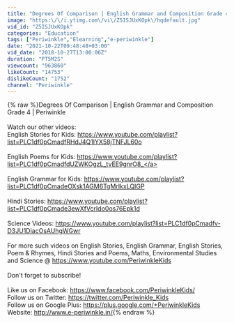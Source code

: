 ```yaml
---
title: "Degrees Of Comparison | English Grammar and Composition Grade 4 | Periwinkle"
image: "https:\/\/i.ytimg.com\/vi\/Z5ISJUxKOpk\/hqdefault.jpg"
vid_id: "Z5ISJUxKOpk"
categories: "Education"
tags: ["Periwinkle","Elearning","e-periwinkle"]
date: "2021-10-22T09:48:48+03:00"
vid_date: "2018-10-27T13:00:06Z"
duration: "PT5M2S"
viewcount: "963860"
likeCount: "14753"
dislikeCount: "1752"
channel: "Periwinkle"
---
```

{% raw %}Degrees Of Comparison | English Grammar and Composition Grade 4 | Periwinkle<br /><br />Watch our other videos:<br />English Stories for Kids: <a rel="nofollow" target="blank" href="https://www.youtube.com/playlist?list=PLC1df0pCmadfRHdJ4Q1IYX58jTNFJL60o">https://www.youtube.com/playlist?list=PLC1df0pCmadfRHdJ4Q1IYX58jTNFJL60o</a><br /><br />English Poems for Kids: <a rel="nofollow" target="blank" href="https://www.youtube.com/playlist?list=PLC1df0pCmadfdUZWKOgzL_tvEE9gnrO8_">https://www.youtube.com/playlist?list=PLC1df0pCmadfdUZWKOgzL_tvEE9gnrO8_</a><br /><br />English Grammar for Kids: <a rel="nofollow" target="blank" href="https://www.youtube.com/playlist?list=PLC1df0pCmadeOXsk1AGM6TgMrIkxLQIGP">https://www.youtube.com/playlist?list=PLC1df0pCmadeOXsk1AGM6TgMrIkxLQIGP</a><br /><br />Hindi Stories: <a rel="nofollow" target="blank" href="https://www.youtube.com/playlist?list=PLC1df0pCmade3ewXfVcrIdo0os76Epk1d">https://www.youtube.com/playlist?list=PLC1df0pCmade3ewXfVcrIdo0os76Epk1d</a><br /><br />Science Videos: <a rel="nofollow" target="blank" href="https://www.youtube.com/playlist?list=PLC1df0pCmadfv-D3JU1DiacOsAUhgWGwr">https://www.youtube.com/playlist?list=PLC1df0pCmadfv-D3JU1DiacOsAUhgWGwr</a><br /><br />For more such videos on English Stories, English Grammar, English Stories, Poem &amp; Rhymes, Hindi Stories and Poems, Maths, Environmental Studies and Science @ <a rel="nofollow" target="blank" href="https://www.youtube.com/PeriwinkleKids">https://www.youtube.com/PeriwinkleKids</a><br /><br />Don't forget to subscribe!<br /><br />Like us on Facebook: <a rel="nofollow" target="blank" href="https://www.facebook.com/PeriwinkleKids/">https://www.facebook.com/PeriwinkleKids/</a><br />Follow us on Twitter: <a rel="nofollow" target="blank" href="https://twitter.com/Periwinkle_Kids">https://twitter.com/Periwinkle_Kids</a><br />Follow us on Google Plus: <a rel="nofollow" target="blank" href="https://plus.google.com/+PeriwinkleKids">https://plus.google.com/+PeriwinkleKids</a><br />Website: <a rel="nofollow" target="blank" href="http://www.e-periwinkle.in/">http://www.e-periwinkle.in/</a>{% endraw %}
